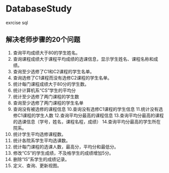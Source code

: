 # DatabaseStudy
exrcise sql 
## 解决老师步骤的20个问题
1. 查询平均成绩大于80的学生姓名。	
2. 查询课程成绩大于课程平均成绩的选课信息，显示学生姓名、课程名称和成绩。
3. 查询至少选修了C1和C2课程的学生名单。
4. 查询选修了C1课程而没有选修C2课程的学生名单。
5. 统计每门课程成绩大于80分的学生数。
6. 统计计算机系“CS”学生的平均分
7. 统计至少选修了两门课程的学生数
8. 查询至少选修了两门课程的学生名单
9. 查询没有被选修的课程信息
10.查询没有选修C1课程的学生信息
11.统计没有选修C1课程的学生人数
12.查询平均分最高的课程信息
13.查询平均分最高的课程的选课信息（学号，姓名，课程名程，成绩）
14.查询平均分最高的学生所在院系。
15. 统计学生平均选修课程数。
16. 统计各院系学生平均选课数。
17. 统计每门课程的选课人数，最高分，平均分和最低分。
19. 修改“CS”的学生成绩，不及格学生的成绩增加5分。
20. 删除“IS”系学生的成绩记录。
21. 定义、查询、更新视图。
